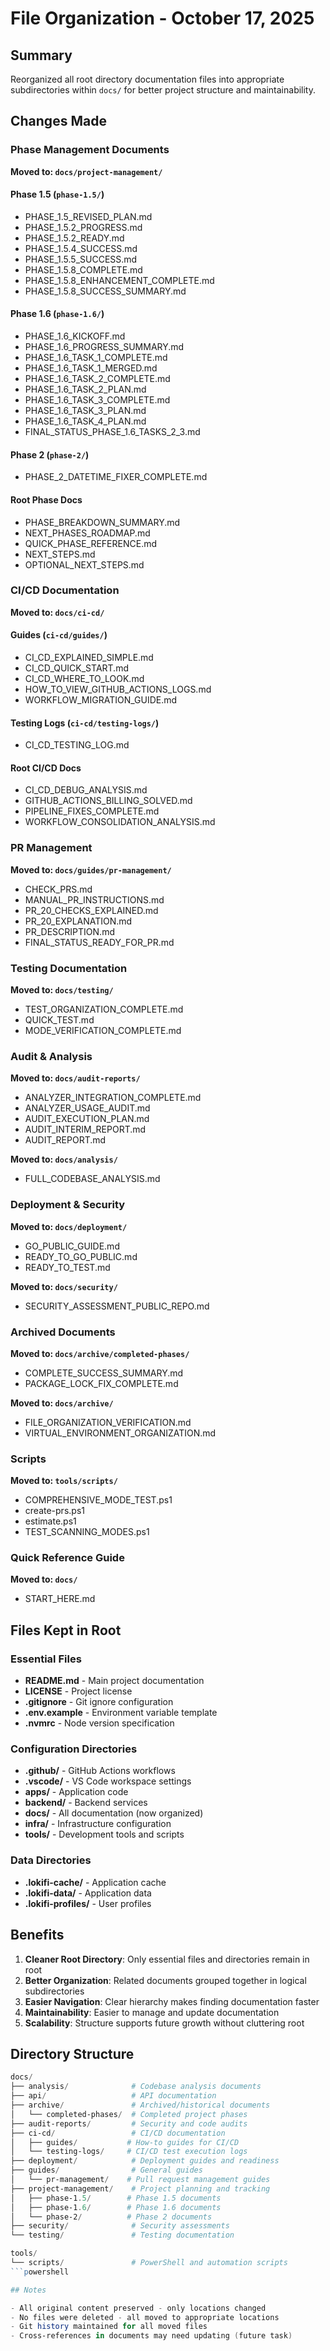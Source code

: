 # File Organization - October 17, 2025

## Summary

Reorganized all root directory documentation files into appropriate subdirectories within `docs/` for better project structure and maintainability.

## Changes Made

### Phase Management Documents
**Moved to: `docs/project-management/`**

#### Phase 1.5 (`phase-1.5/`)
- PHASE_1.5_REVISED_PLAN.md
- PHASE_1.5.2_PROGRESS.md
- PHASE_1.5.2_READY.md
- PHASE_1.5.4_SUCCESS.md
- PHASE_1.5.5_SUCCESS.md
- PHASE_1.5.8_COMPLETE.md
- PHASE_1.5.8_ENHANCEMENT_COMPLETE.md
- PHASE_1.5.8_SUCCESS_SUMMARY.md

#### Phase 1.6 (`phase-1.6/`)
- PHASE_1.6_KICKOFF.md
- PHASE_1.6_PROGRESS_SUMMARY.md
- PHASE_1.6_TASK_1_COMPLETE.md
- PHASE_1.6_TASK_1_MERGED.md
- PHASE_1.6_TASK_2_COMPLETE.md
- PHASE_1.6_TASK_2_PLAN.md
- PHASE_1.6_TASK_3_COMPLETE.md
- PHASE_1.6_TASK_3_PLAN.md
- PHASE_1.6_TASK_4_PLAN.md
- FINAL_STATUS_PHASE_1.6_TASKS_2_3.md

#### Phase 2 (`phase-2/`)
- PHASE_2_DATETIME_FIXER_COMPLETE.md

#### Root Phase Docs
- PHASE_BREAKDOWN_SUMMARY.md
- NEXT_PHASES_ROADMAP.md
- QUICK_PHASE_REFERENCE.md
- NEXT_STEPS.md
- OPTIONAL_NEXT_STEPS.md

### CI/CD Documentation
**Moved to: `docs/ci-cd/`**

#### Guides (`ci-cd/guides/`)
- CI_CD_EXPLAINED_SIMPLE.md
- CI_CD_QUICK_START.md
- CI_CD_WHERE_TO_LOOK.md
- HOW_TO_VIEW_GITHUB_ACTIONS_LOGS.md
- WORKFLOW_MIGRATION_GUIDE.md

#### Testing Logs (`ci-cd/testing-logs/`)
- CI_CD_TESTING_LOG.md

#### Root CI/CD Docs
- CI_CD_DEBUG_ANALYSIS.md
- GITHUB_ACTIONS_BILLING_SOLVED.md
- PIPELINE_FIXES_COMPLETE.md
- WORKFLOW_CONSOLIDATION_ANALYSIS.md

### PR Management
**Moved to: `docs/guides/pr-management/`**
- CHECK_PRS.md
- MANUAL_PR_INSTRUCTIONS.md
- PR_20_CHECKS_EXPLAINED.md
- PR_20_EXPLANATION.md
- PR_DESCRIPTION.md
- FINAL_STATUS_READY_FOR_PR.md

### Testing Documentation
**Moved to: `docs/testing/`**
- TEST_ORGANIZATION_COMPLETE.md
- QUICK_TEST.md
- MODE_VERIFICATION_COMPLETE.md

### Audit & Analysis
**Moved to: `docs/audit-reports/`**
- ANALYZER_INTEGRATION_COMPLETE.md
- ANALYZER_USAGE_AUDIT.md
- AUDIT_EXECUTION_PLAN.md
- AUDIT_INTERIM_REPORT.md
- AUDIT_REPORT.md

**Moved to: `docs/analysis/`**
- FULL_CODEBASE_ANALYSIS.md

### Deployment & Security
**Moved to: `docs/deployment/`**
- GO_PUBLIC_GUIDE.md
- READY_TO_GO_PUBLIC.md
- READY_TO_TEST.md

**Moved to: `docs/security/`**
- SECURITY_ASSESSMENT_PUBLIC_REPO.md

### Archived Documents
**Moved to: `docs/archive/completed-phases/`**
- COMPLETE_SUCCESS_SUMMARY.md
- PACKAGE_LOCK_FIX_COMPLETE.md

**Moved to: `docs/archive/`**
- FILE_ORGANIZATION_VERIFICATION.md
- VIRTUAL_ENVIRONMENT_ORGANIZATION.md

### Scripts
**Moved to: `tools/scripts/`**
- COMPREHENSIVE_MODE_TEST.ps1
- create-prs.ps1
- estimate.ps1
- TEST_SCANNING_MODES.ps1

### Quick Reference Guide
**Moved to: `docs/`**
- START_HERE.md

## Files Kept in Root

### Essential Files
- **README.md** - Main project documentation
- **LICENSE** - Project license
- **.gitignore** - Git ignore configuration
- **.env.example** - Environment variable template
- **.nvmrc** - Node version specification

### Configuration Directories
- **.github/** - GitHub Actions workflows
- **.vscode/** - VS Code workspace settings
- **apps/** - Application code
- **backend/** - Backend services
- **docs/** - All documentation (now organized)
- **infra/** - Infrastructure configuration
- **tools/** - Development tools and scripts

### Data Directories
- **.lokifi-cache/** - Application cache
- **.lokifi-data/** - Application data
- **.lokifi-profiles/** - User profiles

## Benefits

1. **Cleaner Root Directory**: Only essential files and directories remain in root
2. **Better Organization**: Related documents grouped together in logical subdirectories
3. **Easier Navigation**: Clear hierarchy makes finding documentation faster
4. **Maintainability**: Easier to manage and update documentation
5. **Scalability**: Structure supports future growth without cluttering root

## Directory Structure

```powershell
docs/
├── analysis/              # Codebase analysis documents
├── api/                   # API documentation
├── archive/               # Archived/historical documents
│   └── completed-phases/  # Completed project phases
├── audit-reports/         # Security and code audits
├── ci-cd/                 # CI/CD documentation
│   ├── guides/           # How-to guides for CI/CD
│   └── testing-logs/     # CI/CD test execution logs
├── deployment/            # Deployment guides and readiness
├── guides/                # General guides
│   └── pr-management/    # Pull request management guides
├── project-management/    # Project planning and tracking
│   ├── phase-1.5/        # Phase 1.5 documents
│   ├── phase-1.6/        # Phase 1.6 documents
│   └── phase-2/          # Phase 2 documents
├── security/              # Security assessments
└── testing/               # Testing documentation

tools/
└── scripts/               # PowerShell and automation scripts
```powershell

## Notes

- All original content preserved - only locations changed
- No files were deleted - all moved to appropriate locations
- Git history maintained for all moved files
- Cross-references in documents may need updating (future task)